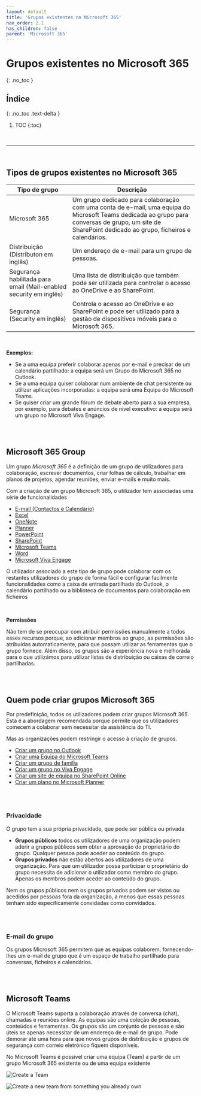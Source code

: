 ```yaml
---
layout: default
title: 'Grupos existentes no Microsoft 365'
nav_order: 2.1
has_children: false
parent: 'Microsoft 365'
---
```


# Grupos existentes no Microsoft 365
{: .no_toc }


## Índice
{: .no_toc .text-delta }

1. TOC
{:toc}

<br/>

---

<br/>

<a id="types-of-existing-groups" />

## Tipos de grupos existentes no Microsoft 365

| Tipo de grupo | Descrição |
| --- | --- | 
| Microsoft 365 | Um grupo dedicado para colaboração com uma conta de e-mail, uma equipa do Microsoft Teams dedicada ao grupo para conversas de grupo, um site de SharePoint dedicado ao grupo, ficheiros e calendários. |
| Distribuição (Distributon em inglês) | Um endereço de e-mail para um grupo de pessoas. |
| Segurança habilitada para email (Mail-enabled security em inglês) | Uma lista de distribuição que também pode ser utilizada para controlar o acesso ao OneDrive e ao SharePoint. |
| Segurança (Security em inglês) | Controla o acesso ao OneDrive e ao SharePoint e pode ser utilizado para a gestão de dispositivos móveis para o Microsoft 365. |

<br/>

**Exemplos:**

* Se a uma equipa preferir colaborar apenas por e-mail e precisar de um calendário partilhado: a equipa será um Grupo do Microsoft 365 no Outlook.
* Se a uma equipa quiser colaborar num ambiente de chat persistente ou utilizar aplicações incorporadas: a equipa será uma Equipa do Microsoft Teams.
* Se quiser criar um grande fórum de debate aberto para a sua empresa, por exemplo, para debates e anúncios de nível executivo: a equipa será um grupo no Microsoft Viva Engage.




<br/>

<a id="microsoft-365-group" />

<br/>

## Microsoft 365 Group

Um grupo *Microsoft 365* é a definição de um grupo de utilizadores para colaboração, escrever documentos, criar folhas de cálculo, trabalhar em planos de projetos, agendar reuniões, enviar e-mails e muito mais.


Com a criação de um grupo Microsoft 365, o utilizador tem associadas uma série de funcionalidades
- [E-mail (Contactos e Calendário)](https://www.microsoft.com/pt-pt/microsoft-365/exchange/email)
- [Excel](https://www.microsoft.com/pt-pt/microsoft-365/excel)
- [OneNote](https://www.microsoft.com/pt-pt/microsoft-365/onenote/digital-note-taking-app)
- [Planner](https://www.microsoft.com/pt-pt/microsoft-365/business/task-management-software)
- [PowerPoint](https://www.microsoft.com/pt-pt/microsoft-365/powerpoint)
- [SharePoint](https://www.microsoft.com/pt-pt/microsoft-365/enterprise/sharepoint-syntex-overview)
- [Microsoft Teams](https://www.microsoft.com/pt-pt/microsoft-teams/group-chat-software)
- [Word](https://www.microsoft.com/pt-pt/microsoft-365/word)
- [Microsoft Viva Engage](https://www.microsoft.com/pt-pt/microsoft-viva/engage)

O utilizador associado a este tipo de grupo pode colaborar com os restantes utilizadores do grupo de forma fácil e configurar facilmente funcionalidades como a caixa de entrada partilhada do Outlook, o calendário partilhado ou a biblioteca de documentos para colaboração em ficheiros

<br/>

**Permissões**

Não tem de se preocupar com atribuir permissões manualmente a todos esses recursos porque, ao adicionar membros ao grupo, as permissões são atribuídas automaticamente, para que possam utilizar as ferramentas que o grupo fornece. Além disso, os grupos são a experiência nova e melhorada para o que utilizámos para utilizar listas de distribuição ou caixas de correio partilhadas.



<br/>

<a id="who-can-create-microsoft-365-groups" />

<br/>


## Quem pode criar grupos Microsoft 365

Por predefinição, todos os utilizadores podem criar grupos Microsoft 365. Esta é a abordagem recomendada porque permite que os utilizadores comecem a colaborar sem necessitar da assistência do TI.

Mas as organizações podem restringir o acesso à criação de grupos.

- [Criar um grupo no Outlook](https://support.microsoft.com/pt-pt/office/criar-um-grupo-no-outlook-04d0c9cf-6864-423c-a380-4fa858f27102)
- [Criar uma Equipa do Microsoft Teams](https://support.microsoft.com/en-us/office/set-up-groups-and-teams-a79afa20-aa01-44a3-b33d-5eaa72f6404f)
- [Criar um grupo de família](https://support.microsoft.com/pt-pt/account-billing/introdu%C3%A7%C3%A3o-ao-microsoft-family-safety-b6280c9d-38d7-82ff-0e4f-a6cb7e659344)
- [Criar um grupo no Viva Engage](https://support.microsoft.com/pt-pt/topic/junte-se-a-uma-comunidade-no-viva-engage-1ee29da1-5250-4c1e-b773-e7a78cfaf5d4)
- [Criar um site de equipa no SharePoint Online](https://support.microsoft.com/pt-pt/office/criar-um-site-de-equipa-no-sharepoint-ef10c1e7-15f3-42a3-98aa-b5972711777d)
- [Criar um plano no Microsoft Planner](https://support.microsoft.com/pt-pt/office/criar-um-plano-no-microsoft-planner-93e65b03-6fac-4661-a502-e3161475ab93)


<br/>

<a id="privacy" />

<br/>

### Privacidade

O grupo tem a sua própria privacidade, que pode ser pública ou privada
- **Grupos públicos** todos os utilizadores de uma organização podem aderir a grupos públicos sem obter a aprovação do proprietário do grupo. Qualquer pessoa pode aceder ao conteúdo do grupo.
- **Grupos privados** não estão abertos aos utilizadores de uma organização. Para que um utilizador possa participar o proprietário do grupo necessita de adicionar o utilizador como membro do grupo. Apenas os membros podem aceder ao conteúdo do grupo.

Nem os grupos públicos nem os grupos privados podem ser vistos ou acedidos por pessoas fora da organização, a menos que essas pessoas tenham sido especificamente convidadas como convidados.

<br/>

<a id="group-email" />

<br/>


### E-mail do grupo

Os grupos Microsoft 365 permitem que as equipas colaborem, fornecendo-lhes um e-mail de grupo que é um espaço de trabalho partilhado para conversas, ficheiros e calendários.

<br/>

<a id="microsoft-teams" />

<br/>


## Microsoft Teams

O Microsoft Teams suporta a colaboração através de conversa (chat), chamadas e reuniões online. As equipas são uma coleção de pessoas, conteúdos e ferramentas. Os grupos são um conjunto de pessoas e são úteis se apenas necessitar de um endereço de e-mail de grupo. Pode demorar até uma hora para que novos grupos de distribuição e grupos de segurança com correio eletrónico fiquem disponíveis.

No Microsoft Teams é possível criar uma equipa (Team) a partir de um grupo Microsoft 365 existente ou de uma equipa existente

![Create a Team](https://www.rramoscabral.com/training/assets/MSTeams/CreateTeam_01.png) 

![Create a new team from something you already own](https://www.rramoscabral.com/training/assets/MSTeams/CreateTeam_02.png)

